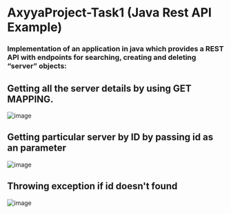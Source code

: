 # AxyyaProject-Task1 (Java Rest API Example)
### Implementation of an application in java which provides a REST API with endpoints for searching, creating and deleting “server” objects:

## Getting all the server details by using GET MAPPING.
![image](https://user-images.githubusercontent.com/108647962/177266201-f94d854e-440e-4c23-9dbc-16a2763be888.png)

## Getting particular server by ID by passing id as an parameter
![image](https://user-images.githubusercontent.com/108647962/177266811-79649c35-de4a-4e0a-84db-387442b27eb9.png)


## Throwing exception if id doesn't found
![image](https://user-images.githubusercontent.com/108647962/177267006-eeaf8cc4-8cb3-4298-b482-45073391941b.png)


